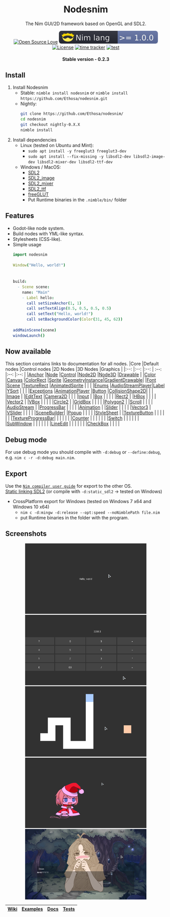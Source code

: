 <h1 align="center">Nodesnim</h1>
<div align="center">The Nim GUI/2D framework based on OpenGL and SDL2.

[![Open Source Love](https://badges.frapsoft.com/os/v1/open-source.svg?v=103)](https://github.com/ellerbrock/open-source-badges/)
[![Nim language-plastic](https://github.com/Ethosa/yukiko/blob/master/nim-lang.svg)](https://github.com/Ethosa/yukiko/blob/master/nim-lang.svg)
[![License](https://img.shields.io/github/license/Ethosa/nodesnim)](https://github.com/Ethosa/nodesnim/blob/master/LICENSE)
[![time tracker](https://wakatime.com/badge/github/Ethosa/nodesnim.svg)](https://wakatime.com/badge/github/Ethosa/nodesnim)
[![test](https://github.com/Ethosa/nodesnim/workflows/test/badge.svg)](https://github.com/Ethosa/nodesnim/actions)

<h4>Stable version - 0.2.3</h4>
</div>

## Install
1. Install Nodesnim
   -  Stable: `nimble install nodesnim` or `nimble install https://github.com/Ethosa/nodesnim.git`
   -  Nightly:
      ```bash
      git clone https://github.com/Ethosa/nodesnim/
      cd nodesnim
      git checkout nightly-0.X.X
      nimble install
      ```
2. Install dependencies
   -  Linux (tested on Ubuntu and Mint):
      - `sudo apt install -y freeglut3 freeglut3-dev`
      - `sudo apt install --fix-missing -y libsdl2-dev libsdl2-image-dev libsdl2-mixer-dev libsdl2-ttf-dev`
   -  Windows / MacOS:
      -  [SDL2](https://www.libsdl.org/download-2.0.php)
      -  [SDL2_image](https://www.libsdl.org/projects/SDL_image/)
      -  [SDL2_mixer](https://www.libsdl.org/projects/SDL_mixer/)
      -  [SDL2_ttf](https://www.libsdl.org/projects/SDL_ttf/)
      -  [freeGLUT](http://freeglut.sourceforge.net/)
      -  Put Runtime binaries in the `.nimble/bin/` folder

## Features
- Godot-like node system.
- Build nodes with YML-like syntax.
- Stylesheets (CSS-like).
- Simple usage
  ```nim
  import nodesnim

  Window("Hello, world!")


  build:
    - Scene scene:
      name: "Main"
      - Label hello:
        call setSizeAnchor(1, 1)
        call setTextAlign(0.5, 0.5, 0.5, 0.5)
        call setText("Hello, world!")
        call setBackgroundColor(Color(31, 45, 62))

  addMainScene(scene)
  windowLaunch()
  
  ```

## Now available
This section contains links to documentation for all nodes.
|Core            |Default nodes        |Control nodes         |2D Nodes            |3D Nodes            |Graphics            |
|:--:            |:--:                 |:--:                  |  :--:              |:--:                |:--:                |
|[Anchor][]      |[Node][]             |[Control][]           |[Node2D][]          |[Node3D][]          |[Drawable][]        |
|[Color][]       |[Canvas][]           |[ColorRect][]         |[Sprite][]          |[GeometryInstance][]|[GradientDrawable][]|
|[Font][]        |[Scene][]            |[TextureRect][]       |[AnimatedSprite][]  |                    |                    |
|[Enums][]       |[AudioStreamPlayer][]|[Label][]             |[YSort][]           |                    |                    |
|[Exceptions][]  |[AnimationPlayer][]  |[Button][]            |[CollisionShape2D][]|                    |                    |
|[Image][]       |                     |[EditText][]          |[Camera2D][]        |                    |                    |
|[Input][]       |                     |[Box][]               |                    |                    |                    |
|[Rect2][]       |                     |[HBox][]              |                    |                    |                    |
|[Vector2][]     |                     |[VBox][]              |                    |                    |                    |
|[Circle2][]     |                     |[GridBox][]           |                    |                    |                    |
|[Polygon2][]    |                     |[Scroll][]            |                    |                    |                    |
|[AudioStream][] |                     |[ProgressBar][]       |                    |                    |                    |
|[Animation][]   |                     |[Slider][]            |                    |                    |                    |
|[Vector3][]     |                     |[VSlider][]           |                    |                    |                    |
|[SceneBuilder][]|                     |[Popup][]             |                    |                    |                    |
|[StyleSheet][]  |                     |[TextureButton][]     |                    |                    |                    |
|                |                     |[TextureProgressBar][]|                    |                    |                    |
|                |                     |[Counter][]           |                    |                    |                    |
|                |                     |[Switch][]            |                    |                    |                    |
|                |                     |[SubWindow][]         |                    |                    |                    |
|                |                     |[LineEdit][]          |                    |                    |                    |
|                |                     |[CheckBox][]          |                    |                    |                    |



## Debug mode
For use debug mode you should compile with `-d:debug` or `--define:debug`, e.g. `nim c -r -d:debug main.nim`.

## Export
Use the [`Nim compiler user guide`](https://nim-lang.org/docs/nimc.html#dynliboverride) for export to the other OS.  
[Static linking SDL2](https://github.com/nim-lang/sdl2#static-linking-sdl2) (or compile with `-d:static_sdl2` -> tested on Windows)

-   CrossPlatform export for Windows (tested on Windows 7 x64 and Windows 10 x64)
    -   `nim c -d:mingw -d:release --opt:speed --noNimblePath file.nim`
    -   put Runtime binaries in the folder with the program.

## Screenshots
<div align="center">
  <a href="https://github.com/Ethosa/nodesnim/blob/master/examples/hello_world">
    <img src="https://github.com/Ethosa/nodesnim/blob/master/screenshots/1.png" width="380" height="220" alt="Hello world example">
  </a>
  <a href="https://github.com/Ethosa/nodesnim/blob/master/examples/calculator">
    <img src="https://github.com/Ethosa/nodesnim/blob/master/screenshots/2.png" width="380" height="220" alt="Calculator example">
  </a>
  <a href="https://github.com/Ethosa/nodesnim/blob/master/examples/snake">
    <img src="https://github.com/Ethosa/nodesnim/blob/master/screenshots/3.png" width="380" height="220" alt="Snake game example">
  </a>
  <a href="https://github.com/Ethosa/nodesnim/blob/master/examples/screensaver">
    <img src="https://github.com/Ethosa/nodesnim/blob/master/screenshots/4.png" width="380" height="220" alt="Screensaver example">
  </a>
  <a href="https://github.com/Ethosa/nodesnim/blob/master/examples/novel">
    <img src="https://github.com/Ethosa/nodesnim/blob/master/screenshots/5.png" width="380" height="220" alt="Novel game example">
  </a>
</div>



<div align="center" width="100%">
   
   |[Wiki][]|[Examples][]|[Docs][]|[Tests][]|
   |--------|------------|--------|---------|
   
</div>



[Anchor]:https://ethosa.github.io/nodesnim/nodesnim/core/anchor.html
[Color]:https://ethosa.github.io/nodesnim/nodesnim/core/color.html
[Enums]:https://ethosa.github.io/nodesnim/nodesnim/core/enums.html
[Exceptions]:https://ethosa.github.io/nodesnim/nodesnim/core/exceptions.html
[Image]:https://ethosa.github.io/nodesnim/nodesnim/core/image.html
[Input]:https://ethosa.github.io/nodesnim/nodesnim/core/input.html
[Rect2]:https://ethosa.github.io/nodesnim/nodesnim/core/rect2.html
[Vector2]:https://ethosa.github.io/nodesnim/nodesnim/core/vector2.html
[Circle2]:https://ethosa.github.io/nodesnim/nodesnim/core/circle2.html
[Polygon2]:https://ethosa.github.io/nodesnim/nodesnim/core/polygon2.html
[AudioStream]:https://ethosa.github.io/nodesnim/nodesnim/core/audio_stream.html
[Animation]:https://ethosa.github.io/nodesnim/nodesnim/core/animation.html
[Vector3]:https://ethosa.github.io/nodesnim/nodesnim/core/vector3.html
[SceneBuilder]:https://ethosa.github.io/nodesnim/nodesnim/core/scene_builder.html
[Font]:https://ethosa.github.io/nodesnim/nodesnim/core/font.html
[StyleSheet]:https://ethosa.github.io/nodesnim/nodesnim/core/stylesheet.html

[Node]:https://ethosa.github.io/nodesnim/nodesnim/nodes/node.html
[Canvas]:https://ethosa.github.io/nodesnim/nodesnim/nodes/canvas.html
[Scene]:https://ethosa.github.io/nodesnim/nodesnim/nodes/scene.html
[AudioStreamPlayer]:https://ethosa.github.io/nodesnim/nodesnim/nodes/audio_stream_player.html
[AnimationPlayer]:https://ethosa.github.io/nodesnim/nodesnim/nodes/animation_player.html

[Control]:https://ethosa.github.io/nodesnim/nodesnim/nodescontrol/control.html
[ColorRect]:https://ethosa.github.io/nodesnim/nodesnim/nodescontrol/color_rect.html
[TextureRect]:https://ethosa.github.io/nodesnim/nodesnim/nodescontrol/texture_rect.html
[Label]:https://ethosa.github.io/nodesnim/nodesnim/nodescontrol/label.html
[Button]:https://ethosa.github.io/nodesnim/nodesnim/nodescontrol/button.html
[EditText]:https://ethosa.github.io/nodesnim/nodesnim/nodescontrol/edittext.html
[RichLabel]:https://ethosa.github.io/nodesnim/nodesnim/nodescontrol/rich_label.html
[RichEditText]:https://ethosa.github.io/nodesnim/nodesnim/nodescontrol/rich_edit_text.html
[Box]:https://ethosa.github.io/nodesnim/nodesnim/nodescontrol/box.html
[HBox]:https://ethosa.github.io/nodesnim/nodesnim/nodescontrol/hbox.html
[VBox]:https://ethosa.github.io/nodesnim/nodesnim/nodescontrol/vbox.html
[GridBox]:https://ethosa.github.io/nodesnim/nodesnim/nodescontrol/grid_box.html
[Scroll]:https://ethosa.github.io/nodesnim/nodesnim/nodescontrol/scroll.html
[ProgressBar]:https://ethosa.github.io/nodesnim/nodesnim/nodescontrol/progress_bar.html
[Slider]:https://ethosa.github.io/nodesnim/nodesnim/nodescontrol/slider.html
[VSlider]:https://ethosa.github.io/nodesnim/nodesnim/nodescontrol/vslider.html
[Popup]:https://ethosa.github.io/nodesnim/nodesnim/nodescontrol/popup.html
[TextureButton]:https://ethosa.github.io/nodesnim/nodesnim/nodescontrol/texture_button.html
[TextureProgressBar]:https://ethosa.github.io/nodesnim/nodesnim/nodescontrol/texture_progress_bar.html
[Counter]:https://ethosa.github.io/nodesnim/nodesnim/nodescontrol/counter.html
[Switch]:https://ethosa.github.io/nodesnim/nodesnim/nodescontrol/switch.html
[SubWindow]:https://ethosa.github.io/nodesnim/nodesnim/nodescontrol/subwindow.html
[LineEdit]:https://ethosa.github.io/nodesnim/nodesnim/nodescontrol/lindeedit.html
[CheckBox]:https://ethosa.github.io/nodesnim/nodesnim/nodescontrol/checkbox.html

[Node2D]:https://ethosa.github.io/nodesnim/nodesnim/nodes2d/node2d.html
[Sprite]:https://ethosa.github.io/nodesnim/nodesnim/nodes2d/sprite.html
[AnimatedSprite]:https://ethosa.github.io/nodesnim/nodesnim/nodes2d/animated_sprite.html
[YSort]:https://ethosa.github.io/nodesnim/nodesnim/nodes2d/ysort.html
[CollisionShape2D]:https://ethosa.github.io/nodesnim/nodesnim/nodes2d/collision_shape2d.html
[KinematicBody2D]:https://ethosa.github.io/nodesnim/nodesnim/nodes2d/kinematic_body2d.html
[Camera2D]:https://ethosa.github.io/nodesnim/nodesnim/nodes2d/camera2d.html
[Node2D]:https://ethosa.github.io/nodesnim/nodesnim/nodes2d/node2d.html

[Node3D]:https://ethosa.github.io/nodesnim/nodesnim/nodes3d/node3d.html
[GeometryInstance]:https://ethosa.github.io/nodesnim/nodesnim/nodes3d/geometry_instance.html

[Drawable]:https://ethosa.github.io/nodesnim/nodesnim/graphics/drawable.html
[GradientDrawable]:https://ethosa.github.io/nodesnim/nodesnim/graphics/gradient_drawable.html

[Examples]:https://github.com/Ethosa/nodesnim/blob/master/examples
[Wiki]:https://github.com/Ethosa/nodesnim/wiki
[Docs]:https://ethosa.github.io/nodesnim/nodesnim.html
[Tests]:https://github.com/Ethosa/nodesnim/blob/master/tests
